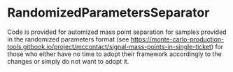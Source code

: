 # RandomizedParametersSeparator

Code is provided for automized mass point separation for samples provided in the randomized parameters format (see
https://monte-carlo-production-tools.gitbook.io/project/mccontact/signal-mass-points-in-single-ticket) for those who either have no time to adopt their framework accordingly to the changes or simply do not want to adopt it.

